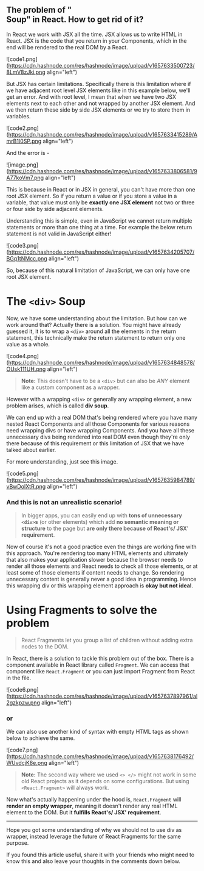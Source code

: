 ## The problem of  "<div> Soup" in React. How to get rid of it?

In React we work with JSX all the time. JSX allows us to write HTML in React. JSX is the code that you return in your Components, which in the end will be rendered to the real DOM by a React.



![code1.png](https://cdn.hashnode.com/res/hashnode/image/upload/v1657633500723/8LmV8zJki.png align="left")


But JSX has certain limitations. Specifically there is this limitation where if we have adjacent root level JSX elements like in this example below, we'll get an error. And with root level, I mean that when we have two JSX elements next to each other and not wrapped by another JSX element. And we then return these side by side JSX elements or we try to store them in variables.


![code2.png](https://cdn.hashnode.com/res/hashnode/image/upload/v1657633415289/AmrB1I0SP.png align="left")

And the error is -

![image.png](https://cdn.hashnode.com/res/hashnode/image/upload/v1657633806581/9A77koVm7.png align="left")


This is because in React or in JSX in general, you can't have more than one root JSX element. So if you return a value or if you store a value in a variable, that value must only be **exactly one JSX element** not two or three or four side by side adjacent elements.

Understanding this is simple, even in JavaScript we cannot return multiple statements or more than one thing at a time. For example the below return statement is not valid in JavaScript either!


![code3.png](https://cdn.hashnode.com/res/hashnode/image/upload/v1657634205707/BGq1tNMcc.png align="left")

So, because of this natural limitation of JavaScript, we can only have one root JSX element.


# The `<div>` Soup

Now, we have some understanding about the limitation. But how can we work around that? Actually there is a solution. You might have already guessed it, it is to wrap a `<div>` around all the elements in the return statement, this technically make the return statement to return only one value as a whole.


![code4.png](https://cdn.hashnode.com/res/hashnode/image/upload/v1657634848578/OUsk111UH.png align="left")

> **Note:** This doesn't have to be a `<div>` but can also be *ANY* element like a custom component as a wrapper.

However with a wrapping `<div>` or generally any wrapping element, a new problem arises, which is called **div soup**.

We can end up with a real DOM that's being rendered where you have many nested React Components and all those Components for various reasons need wrapping divs or have wrapping Components. And you have all these unnecessary divs being rendered into real DOM even though they're only there because of this requirement or this limitation of JSX that we have talked about earlier.

For more understanding, just see this image.


![code5.png](https://cdn.hashnode.com/res/hashnode/image/upload/v1657635984789/vBwDoIXtR.png align="left")


### And this is not an unrealistic scenario!

> In bigger apps, you can easily end up with **tons of unnecessary `<div>`s** (or other elements) which add **no semantic meaning or structure** to the page but **are only there because of React's/ JSX' requirement**.

Now of course it's not a good practice even the things are working fine with this approach. You're rendering too many HTML elements and ultimately that also makes your application slower because the browser needs to render all those elements and React needs to check all those elements, or at least some of those elements if content needs to change. So rendering unnecessary content is generally never a good idea in programming. Hence this wrapping div or this wrapping element approach is **okay but not ideal**.

# Using Fragments to solve the problem

> React Fragments let you group a list of children without adding extra nodes to the DOM.

In React, there is a solution to tackle this problem out of the box. There is a component available in React library called `Fragment`. We can access that component like `React.Fragment` or you can just import Fragment from React in the file. 


![code6.png](https://cdn.hashnode.com/res/hashnode/image/upload/v1657637897961/al2gzkpzw.png align="left")

### or

We can also use another kind of syntax with empty HTML tags as shown below to achieve the same.


![code7.png](https://cdn.hashnode.com/res/hashnode/image/upload/v1657638176492/WUvdcjK8e.png align="left")


> **Note:** The second way where we used `<> </>` might not work in some old React projects as it depends on some configurations. But using `<React.Fragment>` will always work.

Now what's actually happening under the hood is, `React.Fragment` will **render an empty wrapper**, meaning it doesn't render any real HTML element to the DOM. But it **fulfills React's/ JSX' requirement**.

-----------------------------------------------------------------

Hope you got some understanding of why we should not to use div as wrapper, instead leverage the future of React Fragments for the same purpose. 

If you found this article useful, share it with your friends who might need to know this and also leave your thoughts in the comments down below.


